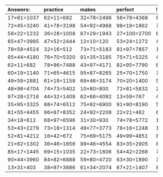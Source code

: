 | Answers: | practice | makes | perfect | ! |
| :--- | :--- | :--- | :--- | :--- |
| 17×61=1037 | 62×11=682 | 32×78=2496 | 56×78=4368 | 98×85=8330 | 
| 72×45=3240 | 41×78=3198 | 54×92=4968 | 98×19=1862 | 75×67=5025 | 
| 56×22=1232 | 36×28=1008 | 67×29=1943 | 27×100=2700 | 69×73=5037 | 
| 85×47=3995 | 47×52=2444 | 12×10=120 | 53×24=1272 | 45×98=4410 | 
| 78×58=4524 | 32×16=512 | 73×71=5183 | 81×97=7857 | 11×47=517 | 
| 95×44=4180 | 76×70=5320 | 91×35=3185 | 75×71=5325 | 46×47=2162 | 
| 62×11=682 | 78×96=7488 | 43×97=4171 | 82×95=7790 | 65×76=4940 | 
| 60×19=1140 | 71×65=4615 | 95×87=8265 | 25×70=1750 | 74×22=1628 | 
| 49×59=2891 | 61×19=1159 | 69×46=3174 | 70×20=1400 | 58×74=4292 | 
| 48×98=4704 | 74×73=5402 | 10×80=800 | 72×81=5832 | 28×51=1428 | 
| 97×28=2716 | 44×32=1408 | 62×66=4092 | 13×59=767 | 45×27=1215 | 
| 35×95=3325 | 88×74=6512 | 75×92=6900 | 91×90=8190 | 51×84=4284 | 
| 81×55=4455 | 96×87=8352 | 24×92=2208 | 22×21=462 | 67×19=1273 | 
| 34×18=612 | 68×97=6596 | 31×30=930 | 74×78=5772 | 10×63=630 | 
| 53×43=2279 | 73×18=1314 | 49×77=3773 | 78×16=1248 | 100×65=6500 | 
| 52×81=4212 | 16×42=672 | 75×69=5175 | 49×99=4851 | 86×40=3440 | 
| 21×62=1302 | 36×46=1656 | 99×46=4554 | 83×35=2905 | 82×45=3690 | 
| 85×17=1445 | 69×15=1035 | 22×73=1606 | 54×42=2268 | 76×61=4636 | 
| 90×44=3960 | 84×82=6888 | 59×80=4720 | 63×30=1890 | 34×50=1700 | 
| 13×31=403 | 38×97=3686 | 61×34=2074 | 67×21=1407 | 89×10=890 | 
